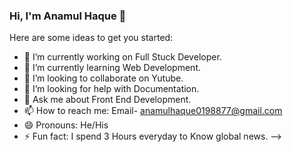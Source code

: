### Hi, I'm Anamul Haque 👋

Here are some ideas to get you started:

- 🔭 I’m currently working on Full Stuck Developer.
- 🌱 I’m currently learning Web Development.
- 👯 I’m looking to collaborate on Yutube.
- 🤔 I’m looking for help with Documentation.
- 💬 Ask me about Front End Development.
- 📫 How to reach me: Email- anamulhaque0198877@gmail.com
- 😄 Pronouns: He/His
- ⚡ Fun fact: I spend 3 Hours everyday to Know global news.
-->
